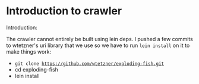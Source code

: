 # Introduction to crawler

Introduction:

The crawler cannot entirely be built using lein deps. I pushed a few
commits to wtetzner's uri library that we use so we have to run
<code>lein install</code> on it to make things work:

* <code>git clone
  https://github.com/wtetzner/exploding-fish.git</code>
* cd exploding-fish
* lein install


